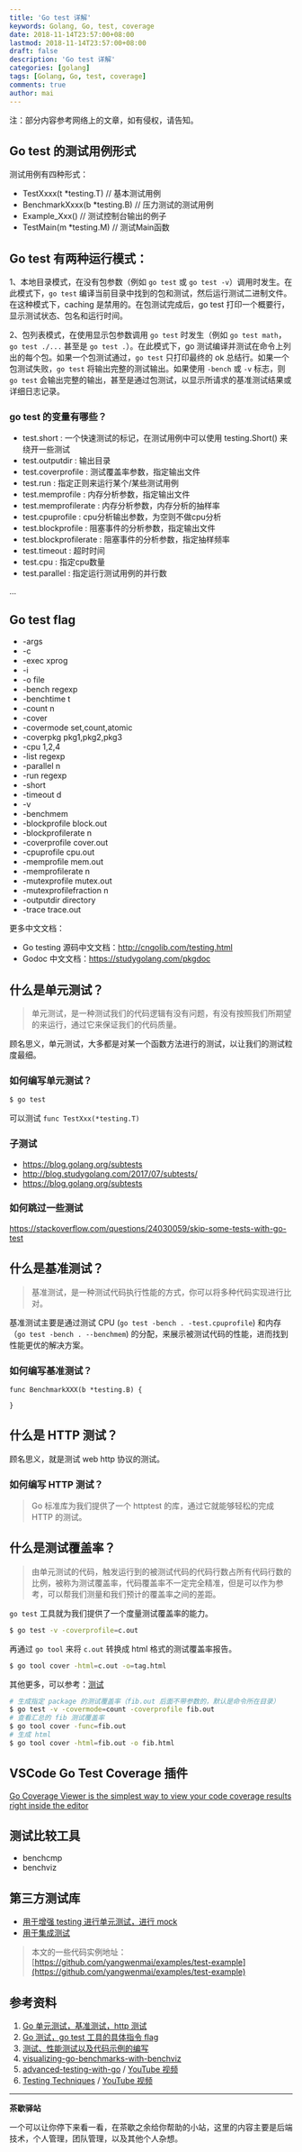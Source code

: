 ```yaml
---
title: 'Go test 详解'
keywords: Golang, Go, test, coverage
date: 2018-11-14T23:57:00+08:00
lastmod: 2018-11-14T23:57:00+08:00
draft: false
description: 'Go test 详解'
categories: [golang]
tags: [Golang, Go, test, coverage]
comments: true
author: mai
---
```


注：部分内容参考网络上的文章，如有侵权，请告知。

## Go test 的测试用例形式

测试用例有四种形式： 

- TestXxxx(t \*testing.T) // 基本测试用例 
- BenchmarkXxxx(b \*testing.B) // 压力测试的测试用例 
- Example_Xxx() // 测试控制台输出的例子 
- TestMain(m \*testing.M) // 测试Main函数

## Go test 有两种运行模式：

1、本地目录模式，在没有包参数（例如 `go test` 或 `go test -v`）调用时发生。在此模式下，`go test` 编译当前目录中找到的包和测试，然后运行测试二进制文件。在这种模式下，caching 是禁用的。在包测试完成后，go test 打印一个概要行，显示测试状态、包名和运行时间。

2、包列表模式，在使用显示包参数调用 `go test` 时发生（例如 `go test math`，`go test ./...` 甚至是 `go test .`）。在此模式下，go 测试编译并测试在命令上列出的每个包。如果一个包测试通过，`go test` 只打印最终的 ok 总结行。如果一个包测试失败，`go test` 将输出完整的测试输出。如果使用 `-bench` 或 `-v` 标志，则 `go test` 会输出完整的输出，甚至是通过包测试，以显示所请求的基准测试结果或详细日志记录。

### go test 的变量有哪些？

- test.short : 一个快速测试的标记，在测试用例中可以使用 testing.Short() 来绕开一些测试
- test.outputdir : 输出目录
- test.coverprofile : 测试覆盖率参数，指定输出文件
- test.run : 指定正则来运行某个/某些测试用例
- test.memprofile : 内存分析参数，指定输出文件
- test.memprofilerate : 内存分析参数，内存分析的抽样率
- test.cpuprofile : cpu分析输出参数，为空则不做cpu分析
- test.blockprofile : 阻塞事件的分析参数，指定输出文件
- test.blockprofilerate : 阻塞事件的分析参数，指定抽样频率
- test.timeout : 超时时间
- test.cpu : 指定cpu数量
- test.parallel : 指定运行测试用例的并行数

...

## Go test flag

- -args
- -c
- -exec xprog
- -i
- -o file
- -bench regexp
- -benchtime t
- -count n
- -cover
- -covermode set,count,atomic
- -coverpkg pkg1,pkg2,pkg3
- -cpu 1,2,4
- -list regexp
- -parallel n
- -run regexp
- -short
- -timeout d
- -v
- -benchmem
- -blockprofile block.out
- -blockprofilerate n
- -coverprofile cover.out
- -cpuprofile cpu.out
- -memprofile mem.out
- -memprofilerate n
- -mutexprofile mutex.out
- -mutexprofilefraction n
- -outputdir directory
- -trace trace.out

更多中文文档：

- Go testing 源码中文文档：http://cngolib.com/testing.html
- Godoc 中文文档：https://studygolang.com/pkgdoc

## 什么是单元测试？

>单元测试，是一种测试我们的代码逻辑有没有问题，有没有按照我们所期望的来运行，通过它来保证我们的代码质量。

顾名思义，单元测试，大多都是对某一个函数方法进行的测试，以让我们的测试粒度最细。

### 如何编写单元测试？

```sh
$ go test
```

可以测试 `func TestXxx(*testing.T)`

### 子测试 

- https://blog.golang.org/subtests
- http://blog.studygolang.com/2017/07/subtests/
- https://blog.golang.org/subtests

### 如何跳过一些测试

https://stackoverflow.com/questions/24030059/skip-some-tests-with-go-test

## 什么是基准测试？

>基准测试，是一种测试代码执行性能的方式，你可以将多种代码实现进行比对。

基准测试主要是通过测试 CPU (`go test -bench . -test.cpuprofile`) 和内存 （`go test -bench . --benchmem`) 的分配，来展示被测试代码的性能，进而找到性能更优的解决方案。

### 如何编写基准测试？

```golang
func BenchmarkXXX(b *testing.B) {
	
}
```

## 什么是 HTTP 测试？

顾名思义，就是测试 web http 协议的测试。

### 如何编写 HTTP 测试？

>Go 标准库为我们提供了一个 httptest 的库，通过它就能够轻松的完成 HTTP 的测试。

## 什么是测试覆盖率？

>由单元测试的代码，触发运行到的被测试代码的代码行数占所有代码行数的比例，被称为测试覆盖率，代码覆盖率不一定完全精准，但是可以作为参考，可以帮我们测量和我们预计的覆盖率之间的差距。

`go test` 工具就为我们提供了一个度量测试覆盖率的能力。

```sh
$ go test -v -coverprofile=c.out
```

再通过 `go tool` 来将 `c.out` 转换成 html 格式的测试覆盖率报告。
```sh
$ go tool cover -html=c.out -o=tag.html
```

其他更多，可以参考：[测试](https://github.com/polaris1119/The-Golang-Standard-Library-by-Example/blob/master/chapter09/09.0.md)

```sh
# 生成指定 package 的测试覆盖率（fib.out 后面不带参数的，默认是命令所在目录）
$ go test -v -covermode=count -coverprofile fib.out
# 查看汇总的 fib 测试覆盖率
$ go tool cover -func=fib.out
# 生成 html
$ go tool cover -html=fib.out -o fib.html
```

## VSCode Go Test Coverage 插件

[Go Coverage Viewer is the simplest way to view your code coverage results right inside the editor](https://github.com/defaltd/vscode-go-coverage-viewer)

## 测试比较工具

- benchcmp
- benchviz

## 第三方测试库

- [用于增强 testing 进行单元测试，进行 mock](https://github.com/stretchr/testify)
- [用于集成测试](https://github.com/onsi/ginkgo)

>本文的一些代码实例地址：[https://github.com/yangwenmai/examples/test-example](https://github.com/yangwenmai/examples/test-example)

## 参考资料

1. [Go 单元测试，基准测试，http 测试](https://deepzz.com/post/study-golang-test.html)
2. [Go 测试，go test 工具的具体指令 flag](https://deepzz.com/post/the-command-flag-of-go-test.html)
3. [测试、性能测试以及代码示例的编写](https://colobu.com/2016/07/06/dive-into-go-12/)
4. [visualizing-go-benchmarks-with-benchviz](http://mindchunk.blogspot.com/2013/05/visualizing-go-benchmarks-with-benchviz.html)
4. [advanced-testing-with-go](https://speakerdeck.com/mitchellh/advanced-testing-with-go) / [YouTube 视频](https://www.youtube.com/watch?v=yszygk1cpEc)
5. [Testing Techniques](https://talks.golang.org/2014/testing.slide#1) / [YouTube 视频](https://www.youtube.com/watch?v=ndmB0bj7eyw)

----

**茶歇驿站**

一个可以让你停下来看一看，在茶歇之余给你帮助的小站，这里的内容主要是后端技术，个人管理，团队管理，以及其他个人杂想。


